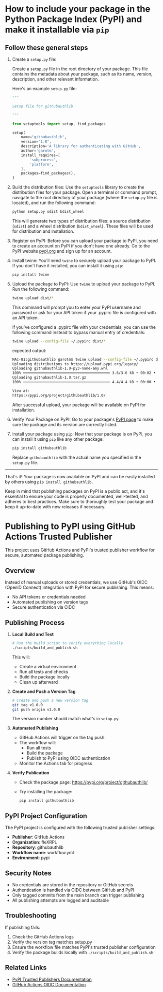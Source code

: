 # How to include your package in the Python Package Index (PyPI) and make it installable via `pip`

## Follow these general steps

1. Create a `setup.py` file:

    Create a `setup.py` file in the root directory of your package. This file contains the metadata about your package, such as its name, version, description, and other relevant information.

    Here's an example `setup.py` file:

    ```python
    """

    Setup file for githubauthlib

    """

    from setuptools import setup, find_packages

    setup(
        name="githubauthlib",
        version="1.0",
        description='A library for authenticating with GitHub',
        author='garotm',
        install_requires=[
            'subprocess',
            'platform',
        ],
        packages=find_packages(),
    )
    ```

2. Build the distribution files:
Use the `setuptools` library to create the distribution files for your package. Open a terminal or command prompt, navigate to the root directory of your package (where the `setup.py` file is located), and run the following command:

    ```bash
    python setup.py sdist bdist_wheel
    ```

    This will generate two types of distribution files: a source distribution (`sdist`) and a wheel distribution (`bdist_wheel`). These files will be used for distribution and installation.

3. Register on PyPI:
Before you can upload your package to PyPI, you need to create an account on PyPI if you don't have one already. Go to the PyPI website [pypi.org](https://pypi.org/) and sign up for an account.

4. Install twine:
You'll need `twine` to securely upload your package to PyPI. If you don't have it installed, you can install it using `pip`:

    ```bash
    pip install twine
    ```

5. Upload the package to PyPI:
Use `twine` to upload your package to PyPI. Run the following command:

    ```bash
    twine upload dist/*
    ```

    This command will prompt you to enter your PyPI username and password or ask for your API token if your .pypirc file is configured with an API token.

    If you've configured a .pypirc file with your credentials, you can use the following command instead to bypass manual entry of credentials:

    ```bash
    twine upload --config-file ~/.pypirc dist/*
    ```

    expected output:

    ```bash
    MAC-01:githubauthlib garotm$ twine upload --config-file ~/.pypirc dist/*
    Uploading distributions to https://upload.pypi.org/legacy/
    Uploading githubauthlib-1.0-py3-none-any.whl
    100% ━━━━━━━━━━━━━━━━━━━━━━━━━━━━━━━━━━━━━━━━ 3.6/3.6 kB • 00:02 • ?
    Uploading githubauthlib-1.0.tar.gz
    100% ━━━━━━━━━━━━━━━━━━━━━━━━━━━━━━━━━━━━━━━━ 4.4/4.4 kB • 00:00 • ?

    View at:
    https://pypi.org/project/githubauthlib/1.0/
    
    ```

    After successful upload, your package will be available on PyPI for installation.

6. Verify Your Package on PyPI:
Go to your package's [PyPI page](https://pypi.org/project/githubauthlib/1.0/) to make sure the package and its version are correctly listed.

7. Install your package using `pip`:
Now that your package is on PyPI, you can install it using `pip` like any other package:

    ```bash
    pip install githubauthlib
    ```

    Replace `githubauthlib` with the actual name you specified in the `setup.py` file.

---

That's it! Your package is now available on PyPI and can be easily installed by others using `pip install githubauthlib`.

Keep in mind that publishing packages on PyPI is a public act, and it's essential to ensure your code is properly documented, well-tested, and adheres to best practices. Make sure to thoroughly test your package and keep it up-to-date with new releases if necessary.

# Publishing to PyPI using GitHub Actions Trusted Publisher

This project uses GitHub Actions and PyPI's trusted publisher workflow for secure, automated package publishing.

## Overview

Instead of manual uploads or stored credentials, we use GitHub's OIDC (OpenID Connect) integration with PyPI for secure publishing. This means:

- No API tokens or credentials needed
- Automated publishing on version tags
- Secure authentication via OIDC

## Publishing Process

1. **Local Build and Test**

   ```bash
   # Run the build script to verify everything locally
   ./scripts/build_and_publish.sh
   ```

   This will:
   - Create a virtual environment
   - Run all tests and checks
   - Build the package locally
   - Clean up afterward

2. **Create and Push a Version Tag**

   ```bash
   # Create and push a new version tag
   git tag v1.0.0
   git push origin v1.0.0
   ```

   The version number should match what's in `setup.py`.

3. **Automated Publishing**
   - GitHub Actions will trigger on the tag push
   - The workflow will:
     - Run all tests
     - Build the package
     - Publish to PyPI using OIDC authentication
   - Monitor the Actions tab for progress

4. **Verify Publication**
   - Check the package page: https://pypi.org/project/githubauthlib/
   - Try installing the package:

     ```bash
     pip install githubauthlib
     ```

## PyPI Project Configuration

The PyPI project is configured with the following trusted publisher settings:

- **Publisher**: GitHub Actions
- **Organization**: fleXRPL
- **Repository**: githubauthlib
- **Workflow name**: workflow.yml
- **Environment**: pypi

## Security Notes

- No credentials are stored in the repository or GitHub secrets
- Authentication is handled via OIDC between GitHub and PyPI
- Only tagged commits from the main branch can trigger publishing
- All publishing attempts are logged and auditable

## Troubleshooting

If publishing fails:

1. Check the GitHub Actions logs
2. Verify the version tag matches setup.py
3. Ensure the workflow file matches PyPI's trusted publisher configuration
4. Verify the package builds locally with `./scripts/build_and_publish.sh`

## Related Links

- [PyPI Trusted Publishers Documentation](https://docs.pypi.org/trusted-publishers/)
- [GitHub Actions OIDC Documentation](https://docs.github.com/en/actions/deployment/security-hardening-your-deployments/about-security-hardening-with-openid-connect)
